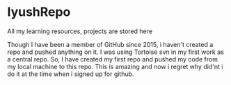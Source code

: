 # IyushRepo
All my learning resources, projects are stored here

Though I have been a member of GitHub since 2015, i haven't created a repo and pushed anything on it.
I was using Tortoise svn in my first work as a central repo.
So, I have created my first repo and pushed my code from my local machine to this repo.
This is amazing and now i regret why did'nt i do it at the time when i signed up for github.
